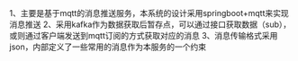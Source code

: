 1、主要是基于mqtt的消息推送服务，本系统的设计采用springboot+mqtt来实现消息推送
2、采用kafka作为数据获取后暂存点，可以通过接口获取数据（sub），或则通过客户端发送到mqtt订阅的方式获取对应的消息
3、消息传输格式采用json，内部定义了一些常用的消息作为本服务的一个约束